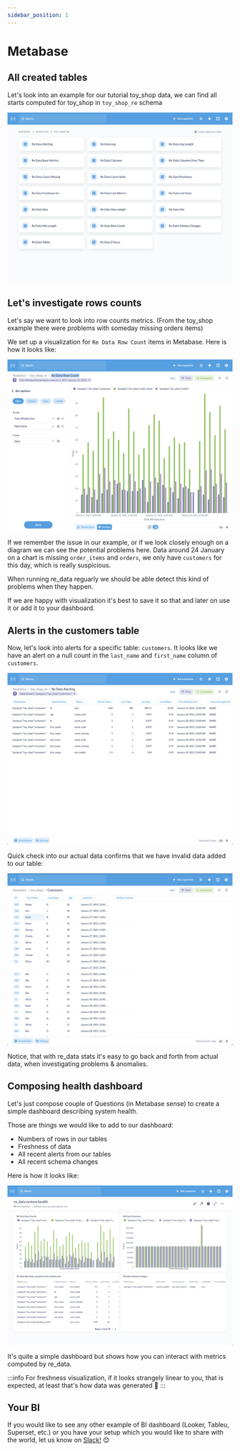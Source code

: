 ```yaml
---
sidebar_position: 1
---
```



# Metabase

## All created tables

Let's look into an example for our tutorial toy_shop data, we can find all starts computed for toy_shop in `toy_shop_re` schema

![AllTables](/screenshots/metabase/all_tables.png)


## Let's investigate rows counts

Let's say we want to look into row counts metrics. (From the toy_shop example there were problems with someday missing orders items)


We set up a visualization for `Re Data Row Count` items in Metabase. Here is how it looks like:


![RowStats](/screenshots/metabase/row_stats.png)

If we remember the issue in our example, or if we look closely enough on a diagram we can see the potential problems here. Data around 24 January on a chart is missing `order_items` and `orders`, we only have `customers` for this day, which is really suspicious.

When running re_data reguarly we should be able detect this kind of problems when they happen.

If we are happy with visualization it's best to save it so that and later on use it or add it to your dashboard.

## Alerts in the customers table

Now, let's look into alerts for a specific table: `customers`. It looks like we have an alert on a null count in the `last_name` and `first_name` column of `customers`.

![CustomersNullCount](/screenshots/metabase/customers_null_count.png)

Quick check into our actual data confirms that we have invalid
data added to our table:


![ActualDataCheck](/screenshots/metabase/null_data_problem.png)

Notice, that with re_data stats it's easy to go back and forth from actual data, when investigating problems & anomalies.


## Composing health dashboard

Let's just compose couple of Questions (in Metabase sense) to create a simple dashboard describing system health.

Those are things we would like to add to our dashboard:
 - Numbers of rows in our tables
 - Freshness of data
 - All recent alerts from our tables
 - All recent schema changes

Here is how it looks like:

![DashboardExample](/screenshots/metabase/dashboard.png)

It's quite a simple dashboard but shows how you can
interact with metrics computed by re_data.

:::info
For freshness visualization, if it looks strangely linear to you, that is expected, at least that's how data was generated 🙂
:::

## Your BI

If you would like to see any other example of BI dashboard (Looker, Tableu, Superset, etc.) or you have your setup which you would like to share with the world, let us know on [Slack!](https://www.getre.io/slack) 😊







